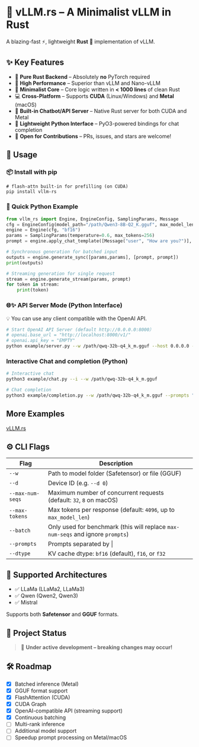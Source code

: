 # 🚀 **vLLM.rs** – A Minimalist vLLM in Rust

A blazing-fast ⚡, lightweight **Rust** 🦀 implementation of vLLM.

## ✨ Key Features

* 🔧 **Pure Rust Backend** – Absolutely **no** PyTorch required
* 🚀 **High Performance** – Superior than vLLM and Nano-vLLM
* 🧠 **Minimalist Core** – Core logic written in **< 1000 lines** of clean Rust
* 💻 **Cross-Platform** – Supports **CUDA** (Linux/Windows) and **Metal** (macOS)
* 🤖 **Built-in Chatbot/API Server** – Native Rust server for both CUDA and Metal
* 🐍 **Lightweight Python Interface** – PyO3-powered bindings for chat completion
* 🤝 **Open for Contributions** – PRs, issues, and stars are welcome!


## 📘 Usage

### 📦 Install with pip

```shell
# flash-attn built-in for prefilling (on CUDA)
pip install vllm-rs
```

### 🐍 Quick Python Example

```python
from vllm_rs import Engine, EngineConfig, SamplingParams, Message
cfg = EngineConfig(model_path="/path/Qwen3-8B-Q2_K.gguf", max_model_len=4096)
engine = Engine(cfg, "bf16")
params = SamplingParams(temperature=0.6, max_tokens=256)
prompt = engine.apply_chat_template([Message("user", "How are you?")], True)

# Synchronous generation for batched input
outputs = engine.generate_sync([params,params], [prompt, prompt])
print(outputs)

# Streaming generation for single request
stream = engine.generate_stream(params, prompt)
for token in stream:
    print(token)
```


### 🌐✨ API Server Mode (Python Interface)
   💡 You can use any client compatible with the OpenAI API.

```bash
# Start OpenAI API Server (default http://0.0.0.0:8000）
# openai.base_url = "http://localhost:8000/v1/"
# openai.api_key = "EMPTY"
python example/server.py --w /path/qwq-32b-q4_k_m.gguf --host 0.0.0.0 --port 8000
```

### Interactive Chat and completion (Python)

```bash
# Interactive chat
python3 example/chat.py --i --w /path/qwq-32b-q4_k_m.gguf

# Chat completion
python3 example/completion.py --w /path/qwq-32b-q4_k_m.gguf --prompts "How are you? | How to make money?"
```

## More Examples

[vLLM.rs](https://github.com/guoqingbao/vllm.rs/tree/main/example)

## ⚙️ CLI Flags

| Flag        | Description                                                      |    |
| ----------- | ---------------------------------------------------------------- | -- |
| `--w`       | Path to model folder (Safetensor) or file (GGUF)                 |    |
| `--d`       | Device ID (e.g. `--d 0`)                                         |    |
| `--max-num-seqs`   | Maximum number of concurrent requests (default: `32`, `8` on macOS)                            |    |
| `--max-tokens`     | Max tokens per response (default: `4096`, up to `max_model_len`) |    |
| `--batch`     | Only used for benchmark (this will replace `max-num-seqs` and ignore `prompts`) |    |
| `--prompts` | Prompts separated by \| |
| `--dtype`   | KV cache dtype: `bf16` (default), `f16`, or `f32`                |    |



## 🧠 Supported Architectures

* ✅ LLaMa (LLaMa2, LLaMa3)
* ✅ Qwen (Qwen2, Qwen3)
* ✅ Mistral

Supports both **Safetensor** and **GGUF** formats.


## 📌 Project Status

> 🚧 **Under active development – breaking changes may occur!**


## 🛠️ Roadmap

* [x] Batched inference (Metal)
* [x] GGUF format support
* [x] FlashAttention (CUDA)
* [x] CUDA Graph
* [x] OpenAI-compatible API (streaming support)
* [x] Continuous batching
* [ ] Multi-rank inference
* [ ] Additional model support
* [ ] Speedup prompt processing on Metal/macOS
